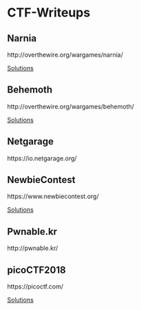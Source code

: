 # CTF-Writeups

<h2>Narnia</h2>
<p>http://overthewire.org/wargames/narnia/</p>
<p><a href = "https://github.com/MarcoGarlet/CTF-WriteUps/blob/master/narnia/narnia.txt">Solutions</a></p>
<h2>Behemoth</h2>
<p>http://overthewire.org/wargames/behemoth/</p>
<p><a href = "https://github.com/MarcoGarlet/CTF-Writeups/blob/master/behemoth/Behemoth.txt">Solutions</a></p>
<h2>Netgarage</h2>
<p>https://io.netgarage.org/</p>
<h2>NewbieContest</h2>
<p>https://www.newbiecontest.org/</p>
<p><a href = "https://github.com/MarcoGarlet/CTF-Writeups/tree/master/newbie/wargame">Solutions</a></p>
<h2>Pwnable.kr</h2>
<p>http://pwnable.kr/</p>
<h2>picoCTF2018</h2>
<p>https://picoctf.com/</p>
<p><a href = "https://github.com/MarcoGarlet/CTF-Writeups/tree/master/picoCTF2018">Solutions</a></p>